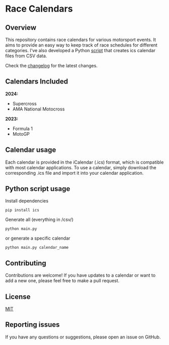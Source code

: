# Race Calendars

## Overview

This repository contains race calendars for various motorsport events. It aims to provide an easy way to keep track of race schedules for different categories.
I've also developed a Python [script](/pycsv2ics/src/main.py) that creates ics calendar files from CSV data.  

Check the [changelog](CHANGELOG.md) for the latest changes.

## Calendars Included

**2024:**
- Supercross
- AMA National Motocross  

**2023:**

- Formula 1
- MotoGP

## Calendar usage

Each calendar is provided in the iCalendar (.ics) format, which is compatible with most calendar applications. To use a calendar, simply download the corresponding .ics file and import it into your calendar application.


## Python script usage

Install dependencies

    pip install ics

Generate all (everything in /csv/)

    python main.py
or  generate a specific calendar

    python main.py calendar_name

## Contributing

Contributions are welcome! If you have updates to a calendar or want to add a new one, please feel free to make a pull request.

## License

[MIT](LICENSE)

## Reporting issues

If you have any questions or suggestions, please open an issue on GitHub.

